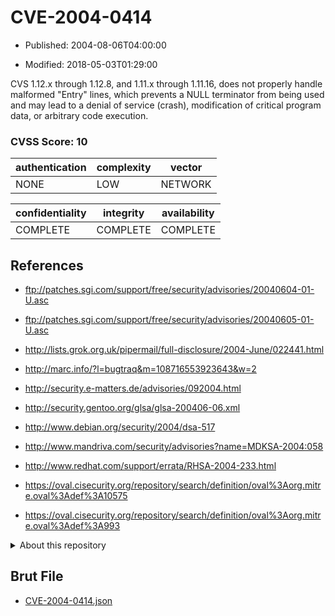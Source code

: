 # CVE-2004-0414

- Published: 2004-08-06T04:00:00

- Modified: 2018-05-03T01:29:00

CVS 1.12.x through 1.12.8, and 1.11.x through 1.11.16, does not properly handle malformed "Entry" lines, which prevents a NULL terminator from being used and may lead to a denial of service (crash), modification of critical program data, or arbitrary code execution.

### CVSS Score: **10**

| authentication | complexity | vector |
| --- | --- | --- |
| NONE | LOW | NETWORK |

| confidentiality | integrity | availability |
| --- | --- | --- |
| COMPLETE | COMPLETE | COMPLETE |

## References

* ftp://patches.sgi.com/support/free/security/advisories/20040604-01-U.asc

* ftp://patches.sgi.com/support/free/security/advisories/20040605-01-U.asc

* http://lists.grok.org.uk/pipermail/full-disclosure/2004-June/022441.html

* http://marc.info/?l=bugtraq&m=108716553923643&w=2

* http://security.e-matters.de/advisories/092004.html

* http://security.gentoo.org/glsa/glsa-200406-06.xml

* http://www.debian.org/security/2004/dsa-517

* http://www.mandriva.com/security/advisories?name=MDKSA-2004:058

* http://www.redhat.com/support/errata/RHSA-2004-233.html

* https://oval.cisecurity.org/repository/search/definition/oval%3Aorg.mitre.oval%3Adef%3A10575

* https://oval.cisecurity.org/repository/search/definition/oval%3Aorg.mitre.oval%3Adef%3A993

<details>
<summary>About this repository</summary> 

  This repository is part of the project [Live Hack CVE](https://github.com/Live-Hack-CVE). Main website can be found [www.live-hack.org](https://www.live-hack.org) 
  
  Made by [Sn0wAlice](https://github.com/Sn0wAlice) for the people that care about security and need to have a feed of the latest CVEs. Hope you enjoy it, don't forget to star the repo and follow me on [Twitter](https://twitter.com/Sn0wAlice) and [Github](https://github.com/Sn0wAlice). And that is my [personnal website](https://www.alice-snow.me/)

  - [Home Page](https://github.com/Live-Hack-CVE)
  - [Framework](https://github.com/Live-Hack-CVE/cve-framework)
  - [CVE database](https://github.com/Live-Hack-CVE/full_database)
  - [Changelog](https://github.com/Live-Hack-CVE/Changelog)
</details>

## Brut File

* [CVE-2004-0414.json](https://raw.githubusercontent.com/Live-Hack-CVE/full_database/main/cves/2004/CVE-2004-0414.json)

